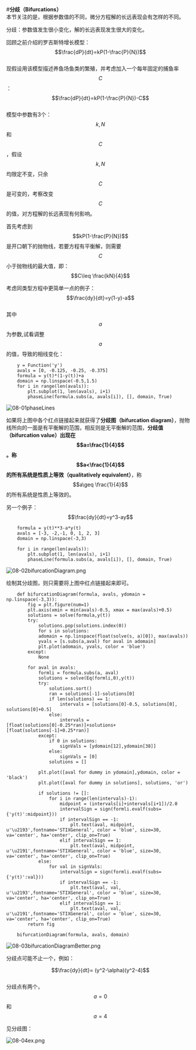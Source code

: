 #**分歧（Bifurcations）**  
本节关注的是，根据参数值的不同，微分方程解的长远表现会有怎样的不同。  

分歧：参数值发生很小变化，解的长远表现发生很大的变化。

回顾之前介绍的罗吉斯特增长模型：
$$\frac{dP}{dt}=kP(1-\frac{P}{N})$$    
现假设用该模型描述养鱼场鱼类的繁殖，并考虑加入一个每年固定的捕鱼率$$C$$：
$$\frac{dP}{dt}=kP(1-\frac{P}{N})-C$$    
模型中参数有3个：$$k,N$$和$$C$$，假设$$k,N$$均限定不变，只余$$C$$是可变的，考察改变$$C$$的值，对方程解的长远表现有何影响。  

首先考虑到$$kP(1-\frac{P}{N})$$是开口朝下的抛物线，若要方程有平衡解，则需要$$C$$小于抛物线的最大值，即：  
$$C\leq \frac{kN}{4}$$  

考虑同类型方程中更简单一点的例子：  
$$\frac{dy}{dt}=y(1-y)-a$$  
其中$$a$$为参数,试看调整$$a$$的值，导致的相线变化： 

```
    y = Function('y')
    avals = [0, -0.125, -0.25, -0.375]
    formula = y(t)*(1-y(t))+a
    domain = np.linspace(-0.5,1.5)
    for i in range(len(avals)):
        plt.subplot(1, len(avals), i+1)
        phaseLine(formula.subs(a, avals[i]), [], domain, True)
```
![08-01phaseLines](images/08-01phaseLines.png)

如果将上图中各个红点链接起来就获得了**分歧图（bifurcation diagram）**，抛物线所向的一面是有平衡解的范围，相反则是无平衡解的范围，**分歧值（bifurcation value）**出现在$$a=\frac{1}{4}$$。称$$a<\frac{1}{4}$$的所有系统是**性质上等效（qualitatively equivalent）**，称$$a\geq \frac{1}{4}$$的所有系统是性质上等效的。

另一个例子：
$$\frac{dy}{dt}=y^3-ay$$  

```
    formula = y(t)**3-a*y(t)
    avals = [-3, -2,-1, 0, 1, 2, 3]
    domain = np.linspace(-3,3)
    
    for i in range(len(avals)):
        plt.subplot(1, len(avals), i+1)
        phaseLine(formula.subs(a, avals[i]), [], domain, True)
```


![08-02bifurcationDiagram.png](images/08-02bifurcationDiagram.png)

绘制其分歧图，则只需要将上图中红点链接起来即可。

```
    def bifurcationDiagram(formula, avals, ydomain = np.linspace(-3,3)):
        fig = plt.figure(num=1)
        plt.axis(xmin = min(avals)-0.5, xmax = max(avals)+0.5)
        solutions = solve(formula,y(t))
        try:
            solutions.pop(solutions.index(0))
            for s in solutions:
            adomain = np.linspace(float(solve(s, a)[0]), max(avals))
            yvals = [s.subs(a,aval) for aval in adomain]
            plt.plot(adomain, yvals, color = 'blue')
        except:
            None
            
        for aval in avals:
            formli = formula.subs(a, aval)
            solutions = solve(Eq(formli,0),y(t))
            try:
                solutions.sort()
                ran = solutions[-1]-solutions[0]
                if len(solutions) == 1:
                    intervals = [solutions[0]-0.5, solutions[0], solutions[0]+0.5]
                else:
                    intervals = [float(solutions[0]-0.25*ran)]+solutions+[float(solutions[-1]+0.25*ran)]
            except:    
                if 0 in solutions:
                    signVals = [ydomain[12],ydomain[38]]
                else:
                    signVals = [0]
                solutions = []
        
            plt.plot([aval for dummy in ydomain],ydomain, color = 'black')
            plt.plot([aval for dummy in solutions], solutions, 'or')
        
            if solutions != []:
                for i in range(len(intervals)-1):
                    midpoint = (intervals[i]+intervals[i+1])/2.0
                    intervalSign = sign(formli.evalf(subs={'y(t)':midpoint}))
                    if intervalSign == -1:
                        plt.text(aval, midpoint, u'\u2193',fontname='STIXGeneral', color = 'blue', size=30, va='center', ha='center', clip_on=True)
                    elif intervalSign == 1:
                        plt.text(aval, midpoint, u'\u2191',fontname='STIXGeneral', color = 'blue', size=30, va='center', ha='center', clip_on=True)
            else:
                for val in signVals:
                    intervalSign = sign(formli.evalf(subs={'y(t)':val}))
                    if intervalSign == -1:
                        plt.text(aval, val, u'\u2193',fontname='STIXGeneral', color = 'blue', size=30, va='center', ha='center', clip_on=True)
                    elif intervalSign == 1:
                        plt.text(aval, val, u'\u2191',fontname='STIXGeneral', color = 'blue', size=30, va='center', ha='center', clip_on=True)
        return fig
        
    bifurcationDiagram(formula, avals, domain)
```
![08-03bifurcationDiagramBetter.png](images/08-03bifurcationDiagramBetter.png)   

分歧点可能不止一个，例如：

$$\frac{dy}{dt}= (y^2-\alpha)(y^2-4)$$   
分歧点有两个，$$a=0$$和$$a=4$$  

见分歧图：

![08-04ex.png](images/08-04ex.png)    





